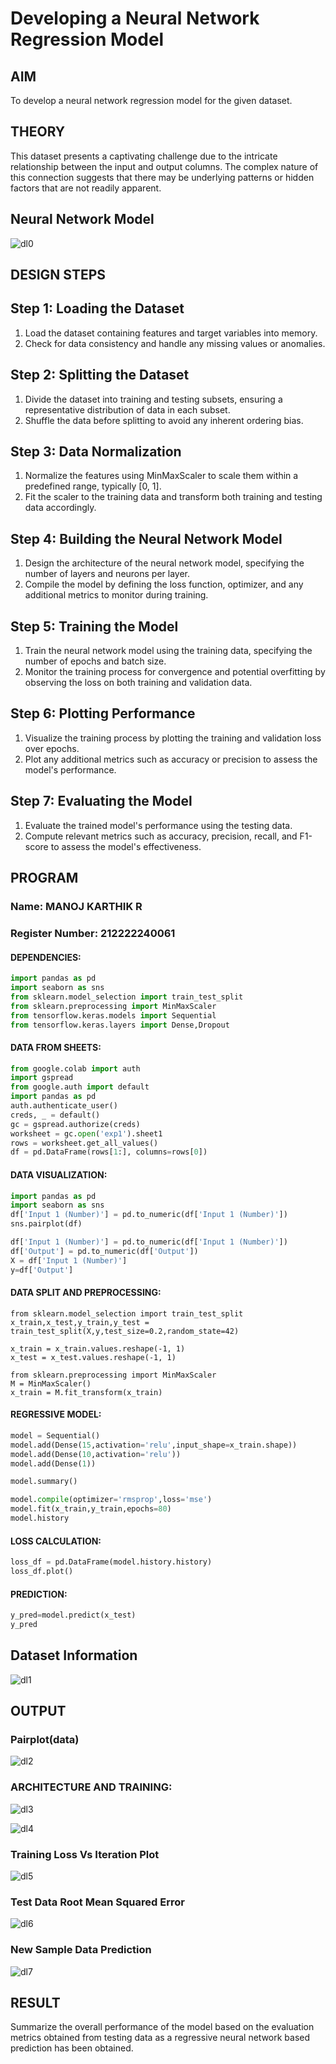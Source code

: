 # Developing a Neural Network Regression Model

## AIM

To develop a neural network regression model for the given dataset.

## THEORY

This dataset presents a captivating challenge due to the intricate relationship between the input and output columns. The complex nature of this connection suggests that there may be underlying patterns or hidden factors that are not readily apparent.

## Neural Network Model

![dl0](https://github.com/yoheshkumar/basic-nn-model/assets/119393568/78531e6c-15a4-4dc9-82bc-a497fa2c6f9e)

## DESIGN STEPS

## Step 1: Loading the Dataset
1. Load the dataset containing features and target variables into memory.
2. Check for data consistency and handle any missing values or anomalies.

## Step 2: Splitting the Dataset
1. Divide the dataset into training and testing subsets, ensuring a representative distribution of data in each subset.
2. Shuffle the data before splitting to avoid any inherent ordering bias.

## Step 3: Data Normalization
1. Normalize the features using MinMaxScaler to scale them within a predefined range, typically [0, 1].
2. Fit the scaler to the training data and transform both training and testing data accordingly.

## Step 4: Building the Neural Network Model
1. Design the architecture of the neural network model, specifying the number of layers and neurons per layer.
2. Compile the model by defining the loss function, optimizer, and any additional metrics to monitor during training.

## Step 5: Training the Model
1. Train the neural network model using the training data, specifying the number of epochs and batch size.
2. Monitor the training process for convergence and potential overfitting by observing the loss on both training and validation data.

## Step 6: Plotting Performance
1. Visualize the training process by plotting the training and validation loss over epochs.
2. Plot any additional metrics such as accuracy or precision to assess the model's performance.

## Step 7: Evaluating the Model
1. Evaluate the trained model's performance using the testing data.
2. Compute relevant metrics such as accuracy, precision, recall, and F1-score to assess the model's effectiveness.

## PROGRAM
### Name: MANOJ KARTHIK R
### Register Number: 212222240061
#### DEPENDENCIES:
```py
import pandas as pd
import seaborn as sns
from sklearn.model_selection import train_test_split
from sklearn.preprocessing import MinMaxScaler
from tensorflow.keras.models import Sequential
from tensorflow.keras.layers import Dense,Dropout
```
#### DATA FROM SHEETS:
```py
from google.colab import auth
import gspread
from google.auth import default
import pandas as pd
auth.authenticate_user()
creds, _ = default()
gc = gspread.authorize(creds)
worksheet = gc.open('exp1').sheet1
rows = worksheet.get_all_values()
df = pd.DataFrame(rows[1:], columns=rows[0])
```
#### DATA VISUALIZATION:
```py
import pandas as pd
import seaborn as sns
df['Input 1 (Number)'] = pd.to_numeric(df['Input 1 (Number)'])
sns.pairplot(df)

df['Input 1 (Number)'] = pd.to_numeric(df['Input 1 (Number)'])
df['Output'] = pd.to_numeric(df['Output'])
X = df['Input 1 (Number)']
y=df['Output']
```
#### DATA SPLIT AND PREPROCESSING:
```PY
from sklearn.model_selection import train_test_split
x_train,x_test,y_train,y_test = train_test_split(X,y,test_size=0.2,random_state=42)

x_train = x_train.values.reshape(-1, 1)
x_test = x_test.values.reshape(-1, 1)

from sklearn.preprocessing import MinMaxScaler
M = MinMaxScaler()
x_train = M.fit_transform(x_train)
```
#### REGRESSIVE MODEL:
```py
model = Sequential()
model.add(Dense(15,activation='relu',input_shape=x_train.shape))
model.add(Dense(10,activation='relu'))
model.add(Dense(1))

model.summary()

model.compile(optimizer='rmsprop',loss='mse')
model.fit(x_train,y_train,epochs=80)
model.history
```
#### LOSS CALCULATION:
```py
loss_df = pd.DataFrame(model.history.history)
loss_df.plot()
```
#### PREDICTION:
```py
y_pred=model.predict(x_test)
y_pred
```

## Dataset Information
![dl1](https://github.com/yoheshkumar/basic-nn-model/assets/119393568/967fc676-093c-46c7-9a2e-d20d34ca228a)


## OUTPUT
### Pairplot(data)
![dl2](https://github.com/yoheshkumar/basic-nn-model/assets/119393568/a970bc5e-4935-49d3-9676-2e2b0fd2bbfe)


### ARCHITECTURE AND TRAINING:
![dl3](https://github.com/yoheshkumar/basic-nn-model/assets/119393568/6025e853-c3b3-473d-aded-132fda1bc6d4)


![dl4](https://github.com/yoheshkumar/basic-nn-model/assets/119393568/52b3dc97-25c4-4375-ac58-a205f3f36ee7)

### Training Loss Vs Iteration Plot
![dl5](https://github.com/yoheshkumar/basic-nn-model/assets/119393568/57fc49d4-7636-4383-b08e-22ad9f49e730)


### Test Data Root Mean Squared Error

![dl6](https://github.com/yoheshkumar/basic-nn-model/assets/119393568/ac244e97-0a8c-4d83-ba0f-464d6da04fea)

### New Sample Data Prediction
![dl7](https://github.com/yoheshkumar/basic-nn-model/assets/119393568/96d88941-b285-4125-9a51-0ebb9b1b7230)


## RESULT

Summarize the overall performance of the model based on the evaluation metrics obtained from testing data as a regressive neural network based prediction has been obtained.
